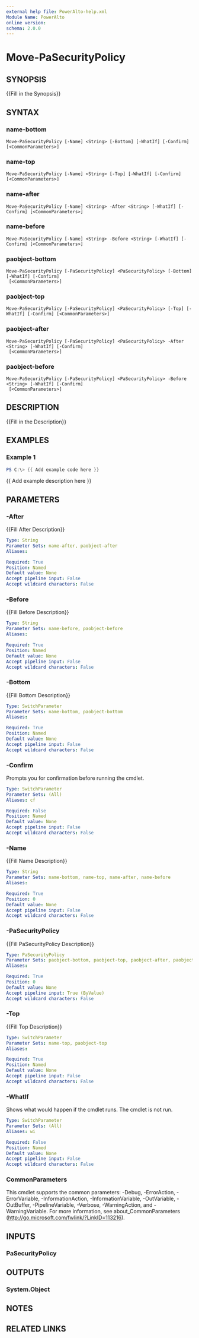 ```yaml
---
external help file: PowerAlto-help.xml
Module Name: PowerAlto
online version:
schema: 2.0.0
---
```


# Move-PaSecurityPolicy

## SYNOPSIS
{{Fill in the Synopsis}}

## SYNTAX

### name-bottom
```
Move-PaSecurityPolicy [-Name] <String> [-Bottom] [-WhatIf] [-Confirm] [<CommonParameters>]
```

### name-top
```
Move-PaSecurityPolicy [-Name] <String> [-Top] [-WhatIf] [-Confirm] [<CommonParameters>]
```

### name-after
```
Move-PaSecurityPolicy [-Name] <String> -After <String> [-WhatIf] [-Confirm] [<CommonParameters>]
```

### name-before
```
Move-PaSecurityPolicy [-Name] <String> -Before <String> [-WhatIf] [-Confirm] [<CommonParameters>]
```

### paobject-bottom
```
Move-PaSecurityPolicy [-PaSecurityPolicy] <PaSecurityPolicy> [-Bottom] [-WhatIf] [-Confirm]
 [<CommonParameters>]
```

### paobject-top
```
Move-PaSecurityPolicy [-PaSecurityPolicy] <PaSecurityPolicy> [-Top] [-WhatIf] [-Confirm] [<CommonParameters>]
```

### paobject-after
```
Move-PaSecurityPolicy [-PaSecurityPolicy] <PaSecurityPolicy> -After <String> [-WhatIf] [-Confirm]
 [<CommonParameters>]
```

### paobject-before
```
Move-PaSecurityPolicy [-PaSecurityPolicy] <PaSecurityPolicy> -Before <String> [-WhatIf] [-Confirm]
 [<CommonParameters>]
```

## DESCRIPTION
{{Fill in the Description}}

## EXAMPLES

### Example 1
```powershell
PS C:\> {{ Add example code here }}
```

{{ Add example description here }}

## PARAMETERS

### -After
{{Fill After Description}}

```yaml
Type: String
Parameter Sets: name-after, paobject-after
Aliases:

Required: True
Position: Named
Default value: None
Accept pipeline input: False
Accept wildcard characters: False
```

### -Before
{{Fill Before Description}}

```yaml
Type: String
Parameter Sets: name-before, paobject-before
Aliases:

Required: True
Position: Named
Default value: None
Accept pipeline input: False
Accept wildcard characters: False
```

### -Bottom
{{Fill Bottom Description}}

```yaml
Type: SwitchParameter
Parameter Sets: name-bottom, paobject-bottom
Aliases:

Required: True
Position: Named
Default value: None
Accept pipeline input: False
Accept wildcard characters: False
```

### -Confirm
Prompts you for confirmation before running the cmdlet.

```yaml
Type: SwitchParameter
Parameter Sets: (All)
Aliases: cf

Required: False
Position: Named
Default value: None
Accept pipeline input: False
Accept wildcard characters: False
```

### -Name
{{Fill Name Description}}

```yaml
Type: String
Parameter Sets: name-bottom, name-top, name-after, name-before
Aliases:

Required: True
Position: 0
Default value: None
Accept pipeline input: False
Accept wildcard characters: False
```

### -PaSecurityPolicy
{{Fill PaSecurityPolicy Description}}

```yaml
Type: PaSecurityPolicy
Parameter Sets: paobject-bottom, paobject-top, paobject-after, paobject-before
Aliases:

Required: True
Position: 0
Default value: None
Accept pipeline input: True (ByValue)
Accept wildcard characters: False
```

### -Top
{{Fill Top Description}}

```yaml
Type: SwitchParameter
Parameter Sets: name-top, paobject-top
Aliases:

Required: True
Position: Named
Default value: None
Accept pipeline input: False
Accept wildcard characters: False
```

### -WhatIf
Shows what would happen if the cmdlet runs.
The cmdlet is not run.

```yaml
Type: SwitchParameter
Parameter Sets: (All)
Aliases: wi

Required: False
Position: Named
Default value: None
Accept pipeline input: False
Accept wildcard characters: False
```

### CommonParameters
This cmdlet supports the common parameters: -Debug, -ErrorAction, -ErrorVariable, -InformationAction, -InformationVariable, -OutVariable, -OutBuffer, -PipelineVariable, -Verbose, -WarningAction, and -WarningVariable. For more information, see about_CommonParameters (http://go.microsoft.com/fwlink/?LinkID=113216).

## INPUTS

### PaSecurityPolicy
## OUTPUTS

### System.Object
## NOTES

## RELATED LINKS

